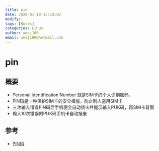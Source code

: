 ```yaml
---
title: pin
date: 2020-01-10 15:14:02
modify: 
tags: [Notes]
categories: Linux
author: wmsj100
email: wmsj100@hotmail.com
---
```


# pin

## 概要

- Personal identification Number 就是SIM卡的个人识别密码，
- PIN码是一种保护SIM卡的安全措施，防止别人盗用SIM卡
- 三次输入错误PIN码后手机便会自动锁卡并提示输入PUK码，再SIM卡背面
- 输入10次错误的PUK码手机卡自动报废

## 参考

- [PIN码](https://baijiahao.baidu.com/s?id=1618918421398671742&wfr=spider&for=pc)
